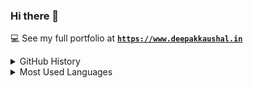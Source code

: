 
### Hi there 👋




 💻 See my full portfolio at **[`https://www.deepakkaushal.in`](https://www.deepakkaushal.in)**
<br>

<div>
<details>
  <summary>GitHub History</summary>
  <p><img align="center" src="https://github-readme-streak-stats.herokuapp.com/?user=deepak3211&" alt="deepak3211" /></p>

</details>
</div>

<div>
<details>
  <summary>Most Used Languages</summary>

<p><img align="center" src="https://github-readme-stats.vercel.app/api/top-langs?username=deepak3211&show_icons=true&locale=en&layout=compact" alt="deepak3211" /></p>
</details>
</div>
